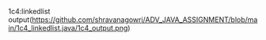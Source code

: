 1c4:linkedlist
output(https://github.com/shravanagowri/ADV_JAVA_ASSIGNMENT/blob/main/1c4_linkedlist.java/1c4_output.png)
